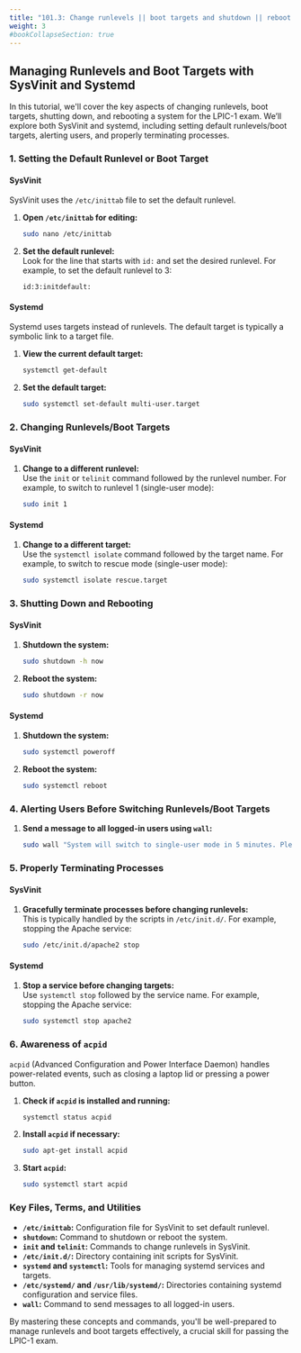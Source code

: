 ```yaml
---
title: "101.3: Change runlevels || boot targets and shutdown || reboot system"
weight: 3
#bookCollapseSection: true
---
```


## Managing Runlevels and Boot Targets with SysVinit and Systemd

In this tutorial, we'll cover the key aspects of changing runlevels, boot targets, shutting down, and rebooting a system for the LPIC-1 exam. We’ll explore both SysVinit and systemd, including setting default runlevels/boot targets, alerting users, and properly terminating processes.

### 1. Setting the Default Runlevel or Boot Target

#### SysVinit

SysVinit uses the `/etc/inittab` file to set the default runlevel.

1. **Open `/etc/inittab` for editing:**

    ```bash
    sudo nano /etc/inittab
    ```

2. **Set the default runlevel:**  
   Look for the line that starts with `id:` and set the desired runlevel. For example, to set the default runlevel to 3:

    ```plaintext
    id:3:initdefault:
    ```

#### Systemd

Systemd uses targets instead of runlevels. The default target is typically a symbolic link to a target file.

1. **View the current default target:**

    ```bash
    systemctl get-default
    ```

2. **Set the default target:**

    ```bash
    sudo systemctl set-default multi-user.target
    ```

### 2. Changing Runlevels/Boot Targets

#### SysVinit

1. **Change to a different runlevel:**  
   Use the `init` or `telinit` command followed by the runlevel number. For example, to switch to runlevel 1 (single-user mode):

    ```bash
    sudo init 1
    ```

#### Systemd

1. **Change to a different target:**  
   Use the `systemctl isolate` command followed by the target name. For example, to switch to rescue mode (single-user mode):

    ```bash
    sudo systemctl isolate rescue.target
    ```

### 3. Shutting Down and Rebooting

#### SysVinit

1. **Shutdown the system:**

    ```bash
    sudo shutdown -h now
    ```

2. **Reboot the system:**

    ```bash
    sudo shutdown -r now
    ```

#### Systemd

1. **Shutdown the system:**

    ```bash
    sudo systemctl poweroff
    ```

2. **Reboot the system:**

    ```bash
    sudo systemctl reboot
    ```

### 4. Alerting Users Before Switching Runlevels/Boot Targets

1. **Send a message to all logged-in users using `wall`:**

    ```bash
    sudo wall "System will switch to single-user mode in 5 minutes. Please save your work."
    ```

### 5. Properly Terminating Processes

#### SysVinit

1. **Gracefully terminate processes before changing runlevels:**  
   This is typically handled by the scripts in `/etc/init.d/`. For example, stopping the Apache service:

    ```bash
    sudo /etc/init.d/apache2 stop
    ```

#### Systemd

1. **Stop a service before changing targets:**  
   Use `systemctl stop` followed by the service name. For example, stopping the Apache service:

    ```bash
    sudo systemctl stop apache2
    ```

### 6. Awareness of `acpid`

`acpid` (Advanced Configuration and Power Interface Daemon) handles power-related events, such as closing a laptop lid or pressing a power button.

1. **Check if `acpid` is installed and running:**

    ```bash
    systemctl status acpid
    ```

2. **Install `acpid` if necessary:**

    ```bash
    sudo apt-get install acpid
    ```

3. **Start `acpid`:**

    ```bash
    sudo systemctl start acpid
    ```

### Key Files, Terms, and Utilities

- **`/etc/inittab`:** Configuration file for SysVinit to set default runlevel.
- **`shutdown`:** Command to shutdown or reboot the system.
- **`init` and `telinit`:** Commands to change runlevels in SysVinit.
- **`/etc/init.d/`:** Directory containing init scripts for SysVinit.
- **`systemd` and `systemctl`:** Tools for managing systemd services and targets.
- **`/etc/systemd/` and `/usr/lib/systemd/`:** Directories containing systemd configuration and service files.
- **`wall`:** Command to send messages to all logged-in users.

By mastering these concepts and commands, you'll be well-prepared to manage runlevels and boot targets effectively, a crucial skill for passing the LPIC-1 exam.

